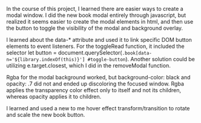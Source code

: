 
In the course of this project, I learned there are easier ways to create a modal window. I did the new book modal entirely through javascript, but realized it seems easier to create the modal elements in html, and then use the button to toggle the visibility of the modal and background overlay.

I learned about the data-* attribute and used it to link specific DOM button elements to event listeners. For the toggleRead function, it included the selector let button = document.querySelector(`.book[data-n='${library.indexOf(this)}'] #toggle-button`). Another solution could be utilizing e.target.closest, which I did in the removeModal function.

Rgba for the modal background worked, but background-color: black and opacity: .7 did not and ended up discoloring the focused window. Rgba applies the transparency color effect only to itself and not its children, whereas opacity applies it to children.

I learned and used a new to me hover effect transform/transition to rotate and scale the new book button.